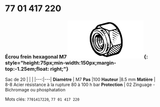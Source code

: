 # 77 01 417 220

### Écrou frein hexagonal M7 ![](../assets/images/parts/hex_brake_bolt.png){: style="height:75px;min-width:150px;margin-top:-1.25em;float: right;"}

Sac de 20
|   |   |
|---:|---|
**Diamètre** | M7
**Pas** |100
**Hauteur** |8.5 mm
**Matière** | 8-8 Acier résistance à la rupture 80 à 100 h bar
**Protection** | 02 Zinguage - Bichromage ou phosphatation

Mots clés: `7701417220`, `77 01 417 220`
